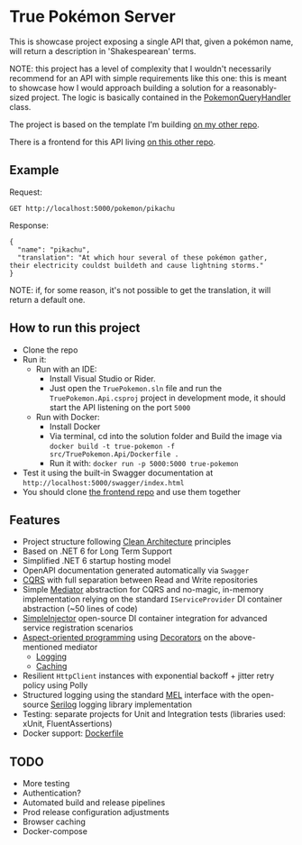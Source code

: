 # True Pokémon Server

This is showcase project exposing a single API that, given a pokémon name, will return a description in 'Shakespearean' terms.

NOTE: this project has a level of complexity that I wouldn't necessarily recommend for an API with simple requirements like this one: this is meant to showcase how I would approach building a solution for a reasonably-sized project. The logic is basically contained in the [PokemonQueryHandler](src/TruePokemon.Application/Queries/PokemonQueryHandler.cs) class.

The project is based on the template I'm building [on my other repo](https://github.com/undrivendev/template-webapi-aspnet).

There is a frontend for this API living [on this other repo](https://github.com/undrivendev/true-pokemon-react-app).

## Example

Request:

`GET http://localhost:5000/pokemon/pikachu`

Response:

```
{
  "name": "pikachu",
  "translation": "At which hour several of these pokémon gather,  their electricity couldst buildeth and cause lightning storms."
}
```

NOTE: if, for some reason, it's not possible to get the translation, it will return a default one.

## How to run this project

- Clone the repo
- Run it:
  - Run with an IDE:
    - Install Visual Studio or Rider.
    - Just open the `TruePokemon.sln` file and run the `TruePokemon.Api.csproj` project in development mode, it should start the API listening on the port `5000`
  - Run with Docker:
    - Install Docker
    - Via terminal, cd into the solution folder and Build the image via `docker build -t true-pokemon -f src/TruePokemon.Api/Dockerfile .`
    - Run it with: `docker run -p 5000:5000 true-pokemon`
- Test it using the built-in Swagger documentation at `http://localhost:5000/swagger/index.html`
- You should clone [the frontend repo](https://github.com/undrivendev/true-pokemon-react-app) and use them together

## Features

- Project structure following [Clean Architecture](https://blog.cleancoder.com/uncle-bob/2012/08/13/the-clean-architecture.html) principles
- Based on .NET 6 for Long Term Support
- Simplified .NET 6 startup hosting model
- OpenAPI documentation generated automatically via `Swagger`
- [CQRS](https://docs.microsoft.com/en-us/azure/architecture/patterns/cqrs) with full separation between Read and Write repositories
- Simple [Mediator](https://en.wikipedia.org/wiki/Mediator_pattern) abstraction for CQRS and no-magic, in-memory implementation relying on the standard `IServiceProvider` DI container abstraction (~50 lines of code)
- [SimpleInjector](https://github.com/simpleinjector/SimpleInjector) open-source DI container integration for advanced service registration scenarios
- [Aspect-oriented programming](https://en.wikipedia.org/wiki/Aspect-oriented_programming) using [Decorators](https://en.wikipedia.org/wiki/Decorator_pattern) on the above-mentioned mediator
  - [Logging](src/WebApiTemplate.Application/CommandHandlerLoggingDecorator.cs)
  - [Caching](src/WebApiTemplate.Application/QueryHandlerCachingDecorator.cs)
- Resilient `HttpClient` instances with exponential backoff + jitter retry policy using Polly
- Structured logging using the standard [MEL](https://github.com/dotnet/runtime/tree/main/src/libraries/Microsoft.Extensions.Logging.Abstractions) interface with the open-source [Serilog](https://github.com/serilog/serilog) logging library implementation
- Testing: separate projects for Unit and Integration tests (libraries used: xUnit, FluentAssertions)
- Docker support: [Dockerfile](src/TruePokemon.Api/Dockerfile)

## TODO

- More testing
- Authentication?
- Automated build and release pipelines
- Prod release configuration adjustments
- Browser caching
- Docker-compose
